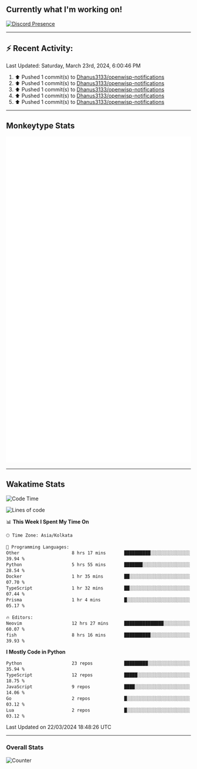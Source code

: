 ## Currently what I'm working on!
[![Discord Presence](https://lanyard.cnrad.dev/api/534981034400284712)](https://discord.com/users/534981034400284712)

---

## :zap: Recent Activity:
<!--RECENT_ACTIVITY:last_update-->
Last Updated: Saturday, March 23rd, 2024, 6:00:46 PM
<!--RECENT_ACTIVITY:last_update_end-->
<!--RECENT_ACTIVITY:start-->
1. ⬆️ Pushed 1 commit(s) to [Dhanus3133/openwisp-notifications](https://github.com/Dhanus3133/openwisp-notifications)<br>
2. ⬆️ Pushed 1 commit(s) to [Dhanus3133/openwisp-notifications](https://github.com/Dhanus3133/openwisp-notifications)<br>
3. ⬆️ Pushed 1 commit(s) to [Dhanus3133/openwisp-notifications](https://github.com/Dhanus3133/openwisp-notifications)<br>
4. ⬆️ Pushed 1 commit(s) to [Dhanus3133/openwisp-notifications](https://github.com/Dhanus3133/openwisp-notifications)<br>
5. ⬆️ Pushed 1 commit(s) to [Dhanus3133/openwisp-notifications](https://github.com/Dhanus3133/openwisp-notifications)<br>
<!--RECENT_ACTIVITY:end-->

---

## Monkeytype Stats
<a href="https://monkeytype.com/profile/dhanus">
  <img src="https://raw.githubusercontent.com/Dhanus3133/Dhanus3133/monkeytype/monkeytype-lbpb.svg" alt="Monkeytype Profile" />
</a>

---

## Wakatime Stats
<!--START_SECTION:waka-->
![Code Time](http://img.shields.io/badge/Code%20Time-1%2C724%20hrs%2042%20mins-blue)

![Lines of code](https://img.shields.io/badge/From%20Hello%20World%20I%27ve%20Written-4.9%20million%20lines%20of%20code-blue)

📊 **This Week I Spent My Time On** 

```text
🕑︎ Time Zone: Asia/Kolkata

💬 Programming Languages: 
Other                    8 hrs 17 mins       ██████████░░░░░░░░░░░░░░░   39.94 % 
Python                   5 hrs 55 mins       ███████░░░░░░░░░░░░░░░░░░   28.54 % 
Docker                   1 hr 35 mins        ██░░░░░░░░░░░░░░░░░░░░░░░   07.70 % 
TypeScript               1 hr 32 mins        ██░░░░░░░░░░░░░░░░░░░░░░░   07.44 % 
Prisma                   1 hr 4 mins         █░░░░░░░░░░░░░░░░░░░░░░░░   05.17 % 

🔥 Editors: 
Neovim                   12 hrs 27 mins      ███████████████░░░░░░░░░░   60.07 % 
fish                     8 hrs 16 mins       ██████████░░░░░░░░░░░░░░░   39.93 % 
```

**I Mostly Code in Python** 

```text
Python                   23 repos            █████████░░░░░░░░░░░░░░░░   35.94 % 
TypeScript               12 repos            █████░░░░░░░░░░░░░░░░░░░░   18.75 % 
JavaScript               9 repos             ████░░░░░░░░░░░░░░░░░░░░░   14.06 % 
Go                       2 repos             █░░░░░░░░░░░░░░░░░░░░░░░░   03.12 % 
Lua                      2 repos             █░░░░░░░░░░░░░░░░░░░░░░░░   03.12 % 
```




 Last Updated on 22/03/2024 18:48:26 UTC
<!--END_SECTION:waka-->
---

### Overall Stats

<img src="https://moe-counter.glitch.me/get/@Dhanus3133?theme=asoul" alt="Counter" />
